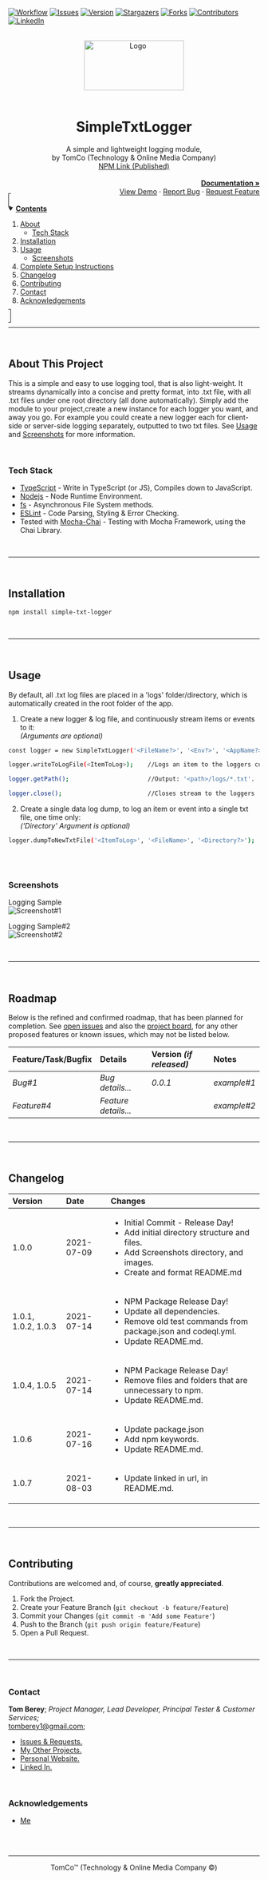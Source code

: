 <!--
*** Using markdown "reference style" links for readability.
*** Reference links are enclosed in brackets [ ] instead of parentheses ( ).
*** See the bottom of this document for the declaration of the reference variables.
*** https://www.markdownguide.org/basic-syntax/#reference-style-links
-->

<!-- PROJECT SHIELDS/BADGES -->
[![Workflow][workflow-shield]][workflow-url]
[![Issues][issues-shield]][issues-url]
[![Version][version-shield]][version-url]
[![Stargazers][stars-shield]][stars-url]
[![Forks][forks-shield]][forks-url]
[![Contributors][contributors-shield]][contributors-url]
[![LinkedIn][linkedin-shield]][linkedin-url]



<!-- PROJECT LOGO & TITLE -->
<br>
<div align="center">
  <a href="https://github.com/tberey">
    <img src="public/assets/logo.png" alt="Logo" width="200" height="100">
  </a><br><br>
  <div align="center"><h1>SimpleTxtLogger</h1>A simple and lightweight logging module,<br>by TomCo (Technology & Online Media Company)<br><a target="_blank" href="https://www.npmjs.com/package/simple-txt-logger">NPM Link (Published)</a></div>
  <div align="right">
    <br>
    <a href="https://github.com/tberey/simple-txt-logger/blob/master/README.md"><strong>Documentation »</strong></a>
    <br>
    <a href="#usage">View Demo</a>
    ·
    <a href="https://github.com/tberey/simple-txt-logger/issues">Report Bug</a>
    ·
    <a href="https://github.com/tberey/simple-txt-logger/issues">Request Feature</a>
  </div>
</div>



<!-- TABLE OF CONTENTS -->
<details open="open" style="padding:4px;display:inline;border-width:1px;border-style:solid;">
  <summary><b style="display: inline-block"><u>Contents</u></b></summary>
    <ol>
        <li>
        <a href="#about-this-project">About</a>
        <ul>
            <li><a href="#tech-stack">Tech Stack</a></li>
        </ul>
        </li>
        <li><a href="#installation">Installation</a></li>
        <li>
          <a href="#usage">Usage</a>
          <ul>
            <li><a href="#screenshots">Screenshots</a></li>
        </ul>
        </li>
        <li><a href="#complete-setup-instructions">Complete Setup Instructions</a></li>
        <li><a href="#changelog">Changelog</a></li>
        <li><a href="#contributing">Contributing</a></li>
        <li><a href="#contact">Contact</a></li>
        <li><a href="#acknowledgements">Acknowledgements</a></li>
    </ol>
</details><hr><br>



<!-- ABOUT THis PROJECT -->
## About This Project
This is a simple and easy to use logging tool, that is also light-weight. It streams dynamically into a concise and pretty format, into .txt file, with all .txt files under one root directory (all done automatically). Simply add the module to your project,create a new instance for each logger you want, and away you go. For example you could create a new logger each for client-side or server-side logging separately, outputted to two txt files. See [Usage](#usage) and [Screenshots](#screenshots) for more information.

<br>

### Tech Stack
* [TypeScript](https://www.typescriptlang.org/) - Write in TypeScript (or JS), Compiles down to JavaScript.
* [Nodejs](https://nodejs.org/en/) - Node Runtime Environment.
* [fs](https://nodejs.org/api/fs.html) - Asynchronous File System methods.
* [ESLint](https://eslint.org/) - Code Parsing, Styling & Error Checking.
* Tested with [Mocha-Chai](https://mochajs.org/) - Testing with Mocha Framework, using the Chai Library.

<br><hr><br>



<!-- Setup -->
## Installation
  ```sh
  npm install simple-txt-logger
  ```

<br><hr><br>



<!-- USAGE EXAMPLES -->
## Usage
By default, all .txt log files are placed in a 'logs' folder/directory, which is automatically created in the root folder of the app.

1. Create a new logger & log file, and continuously stream items or events to it:<br>*(Arguments are optional)*
  ```sh
  const logger = new SimpleTxtLogger('<FileName?>', '<Env?>', '<AppName?>');    //Create a logger instance.
  ```
  ```sh
  logger.writeToLogFile(<ItemToLog>);    //Logs an item to the loggers current .txt log file.

  logger.getPath();                      //Output: '<path>/logs/*.txt'.

  logger.close();                        //Closes stream to the loggers .txt log file.
  ```

2. Create a single data log dump, to log an item or event into a single txt file, one time only:<br>*('Directory' Argument is optional)*
  ```sh
  logger.dumpToNewTxtFile('<ItemToLog>', '<FileName>', '<Directory?>');    //Create a single item log file.
  ```


<br><br>

### Screenshots

Logging Sample<br>
![Screenshot#1](https://github.com/tberey/simple-txt-logger/blob/master/screenshots/local-logs-sample.png?raw=true)

Logging Sample#2<br>
![Screenshot#2](https://github.com/tberey/simple-txt-logger/blob/master/screenshots/local-logs-sample-two.png?raw=true)

<br><hr><br>



<!-- ROADMAP -->
## Roadmap
Below is the refined and confirmed roadmap, that has been planned for completion. See [open issues][issues-url] and also the [project board][project-url], for any other proposed features or known issues, which may not be listed below.

| Feature/Task/Bugfix | Details | Version <i>(if released)</i> | Notes |
|:---|:---|:---|:---|
| <i>Bug#1</i> | <i>Bug details...</i> | <i>0.0.1</i> | <i>example#1</i> |
| <i>Feature#4</i> | <i>Feature details...</i> |   | <i>example#2</i> |

<br><hr><br>



<!-- CHANGELOG -->
## Changelog

| Version | Date | Changes |
|:---|:---|:---|
| 1.0.0 | 2021-07-09 | <ul><li>Initial Commit - Release Day!</li><li>Add initial directory structure and files.</li><li>Add Screenshots directory, and images.</li><li>Create and format README.md</li></ul> |
| 1.0.1, 1.0.2, 1.0.3 | 2021-07-14 | <ul><li>NPM Package Release Day!</li><li>Update all dependencies.</li><li>Remove old test commands from package.json and codeql.yml.</li><li>Update README.md.</li></ul> |
| 1.0.4, 1.0.5 | 2021-07-14 | <ul><li>NPM Package Release Day!</li><li>Remove files and folders that are unnecessary to npm.</li><li>Update README.md.</li></ul> |
| 1.0.6 | 2021-07-16 | <ul><li>Update package.json</li><li>Add npm keywords.</li><li>Update README.md.</li></ul> |
| 1.0.7 | 2021-08-03 | <ul><li>Update linked in url, in README.md.</li></ul> |

<br><hr><br>



<!-- CONTRIBUTING -->
## Contributing
Contributions are welcomed and, of course, **greatly appreciated**.

1. Fork the Project.
2. Create your Feature Branch (`git checkout -b feature/Feature`)
3. Commit your Changes (`git commit -m 'Add some Feature'`)
4. Push to the Branch (`git push origin feature/Feature`)
5. Open a Pull Request.

<br><hr><br>



<!-- CONTACT -->
### Contact

<b>Tom Berey</b>; <i>Project Manager, Lead Developer, Principal Tester & Customer Services;</i><br>tomberey1@gmail.com;

* [Issues & Requests.][issues-url]
* [My Other Projects.](https://github.com/tberey?tab=repositories)
* [Personal Website.](https://tberey.github.io/)
* [Linked In.](https://uk.linkedin.com/in/thomas-berey)

<br>

<!-- ACKNOWLEDGEMENTS -->
### Acknowledgements

* [Me](https://github.com/tberey)


<br><br><hr><div align="center">TomCo&trade; (Technology & Online Media Company &copy;)</div>


<!-- SPECIFIC URLS - NEED CHANGING PER PROJECT -->
<!-- https://www.markdownguide.org/basic-syntax/#reference-style-links -->
[workflow-shield]: https://github.com/tberey/simple-txt-logger/actions/workflows/codeql-analysis.yml/badge.svg
[workflow-url]: https://github.com/tberey/simple-txt-logger/actions
[version-shield]: https://img.shields.io/github/v/release/tberey/simple-txt-logger
[version-url]: https://github.com/tberey/simple-txt-logger/releases/
[stars-shield]: https://img.shields.io/github/stars/tberey/simple-txt-logger.svg
[stars-url]: https://github.com/tberey/simple-txt-logger/stargazers
[contributors-shield]: https://img.shields.io/github/contributors/tberey/simple-txt-logger.svg
[contributors-url]: https://github.com/tberey/simple-txt-logger/graphs/contributors
[forks-shield]: https://img.shields.io/github/forks/tberey/simple-txt-logger.svg
[forks-url]: https://github.com/tberey/simple-txt-logger/network/members
[issues-shield]: https://img.shields.io/github/issues/tberey/simple-txt-logger.svg
[issues-url]: https://github.com/tberey/simple-txt-logger/issues
[linkedin-shield]: https://img.shields.io/badge/-LinkedIn-black.svg?logo=linkedin&colorB=555
[linkedin-url]: https://uk.linkedin.com/in/thomas-berey
[project-url]: https://github.com/tberey/simple-txt-logger/projects